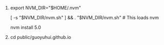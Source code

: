 1. export NVM_DIR="$HOME/.nvm"

   [ -s "$NVM_DIR/nvm.sh" ] && . "$NVM_DIR/nvm.sh" # This loads nvm

   nvm install 5.0

2. cd public/guoyuhui.github.io
